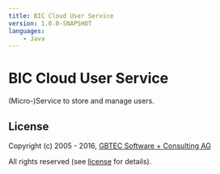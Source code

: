 ```yaml
---
title: BIC Cloud User Service
version: 1.0.0-SNAPSHOT
languages:
    - Java
---
```


# BIC Cloud User Service

(Micro-)Service to store and manage users.

## License

Copyright (c) 2005 - 2016, [GBTEC Software + Consulting AG](http://www.gbtec.de)

All rights reserved (see [license](./LICENSE.txt) for details).
